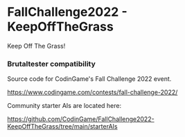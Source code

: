 # FallChallenge2022 - KeepOffTheGrass

Keep Off The Grass!

### **Brutaltester compatibility**

Source code for CodinGame's Fall Challenge 2022 event.

https://www.codingame.com/contests/fall-challenge-2022/

Community starter AIs are located here:

https://github.com/CodinGame/FallChallenge2022-KeepOffTheGrass/tree/main/starterAIs






